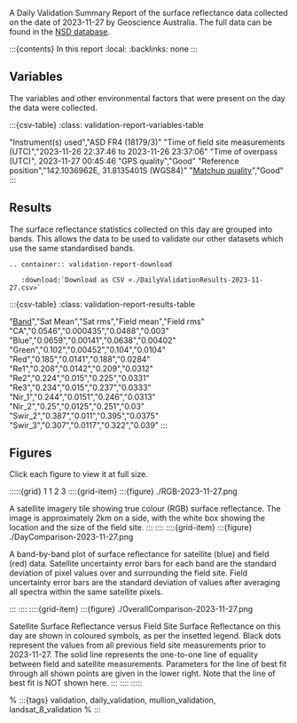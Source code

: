 
A Daily Validation Summary Report of the surface reflectance data collected on the date of 2023-11-27 by Geoscience&nbsp;Australia. The full data can be found in the [NSD database](https://www.dea.ga.gov.au/products/national-spectral-database).

:::{contents} In this report
:local:
:backlinks: none
:::

## Variables

The variables and other environmental factors that were present on the day the data were collected.

:::{csv-table}
:class: validation-report-variables-table

"Instrument(s) used","ASD FR4 (18179/3)"
"Time of field site measurements (UTC)","2023-11-26 22:37:46 to 2023-11-26 23:37:06"
"Time of overpass (UTC)", 2023-11-27 00:45:46
"GPS quality","Good"
"Reference position","142.1036962E, 31.8135401S (WGS84)"
"<a href='/guides/about/glossary/#pq' target='_blank'>Matchup quality</a>","Good"
:::

## Results

The surface reflectance statistics collected on this day are grouped into bands. This allows the data to be used to validate our other datasets which use the same standardised bands.

```{eval-rst}
.. container:: validation-report-download

   :download:`Download as CSV <./DailyValidationResults-2023-11-27.csv>`
```

:::{csv-table}
:class: validation-report-results-table

"<a href='/guides/about/glossary/#band' target='_blank'>Band</a>","Sat Mean","Sat rms","Field mean","Field rms"
"CA","0.0546","0.000435","0.0488","0.003"
"Blue","0.0659","0.00141","0.0638","0.00402"
"Green","0.102","0.00452","0.104","0.0104"
"Red","0.185","0.0141","0.188","0.0284"
"Re1","0.208","0.0142","0.209","0.0312"
"Re2","0.224","0.015","0.225","0.0331"
"Re3","0.234","0.015","0.237","0.0333"
"Nir_1","0.244","0.0151","0.246","0.0313"
"Nir_2","0.25","0.0125","0.251","0.03"
"Swir_2","0.387","0.011","0.395","0.0375"
"Swir_3","0.307","0.0117","0.322","0.039"
:::

## Figures

Click each figure to view it at full size.

:::::{grid} 1 1 2 3
::::{grid-item}
:::{figure} ./RGB-2023-11-27.png

A satellite imagery tile showing true colour (RGB) surface reflectance. The image is approximately 2km on a side, with the white box showing the location and the size of the field site.
:::
::::
::::{grid-item}
:::{figure} ./DayComparison-2023-11-27.png

A band-by-band plot of surface reflectance for satellite (blue) and field (red) data. Satellite uncertainty error bars for each band are the standard deviation of pixel values 
over and surrounding the field site. Field uncertainty error bars are the standard deviation of values after averaging all spectra within the same satellite pixels. 

:::
::::
::::{grid-item}
:::{figure} ./OverallComparison-2023-11-27.png

Satellite Surface Reflectance versus Field Site Surface Reflectance on this day are shown in coloured symbols, as per the insetted legend.
Black dots represent the values from all previous field site measurements prior to 2023-11-27. The solid line represents the one-to-one line
of equality between field and satellite measurements. Parameters for the line of best fit through all shown points are given in the lower right.
Note that the line of best fit is NOT shown here.
:::
::::
:::::

% :::{tags} validation, daily_validation, mullion_validation, landsat_8_validation
% :::
